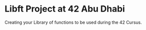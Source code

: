 # Libft Project at 42 Abu Dhabi

Creating your Library of functions to be used during the 42 Cursus.
